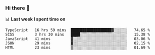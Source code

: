 ### Hi there 👋

<!--
**DBvc/DBvc** is a ✨ _special_ ✨ repository because its `README.md` (this file) appears on your GitHub profile.

Here are some ideas to get you started:

- 🔭 I’m currently working on ...
- 🌱 I’m currently learning ...
- 👯 I’m looking to collaborate on ...
- 🤔 I’m looking for help with ...
- 💬 Ask me about ...
- 📫 How to reach me: ...
- 😄 Pronouns: ...
- ⚡ Fun fact: ...
-->

📊 **Last week I spent time on**
<!--START_SECTION:waka-->
```text
TypeScript   16 hrs 59 mins  ██████████████████▓░░░░░░   74.65 % 
SCSS         3 hrs 30 mins   ████░░░░░░░░░░░░░░░░░░░░░   15.38 % 
JavaScript   41 mins         ▓░░░░░░░░░░░░░░░░░░░░░░░░   03.06 % 
JSON         29 mins         ▓░░░░░░░░░░░░░░░░░░░░░░░░   02.15 % 
HTML         23 mins         ▒░░░░░░░░░░░░░░░░░░░░░░░░   01.69 % 
```
<!--END_SECTION:waka-->
